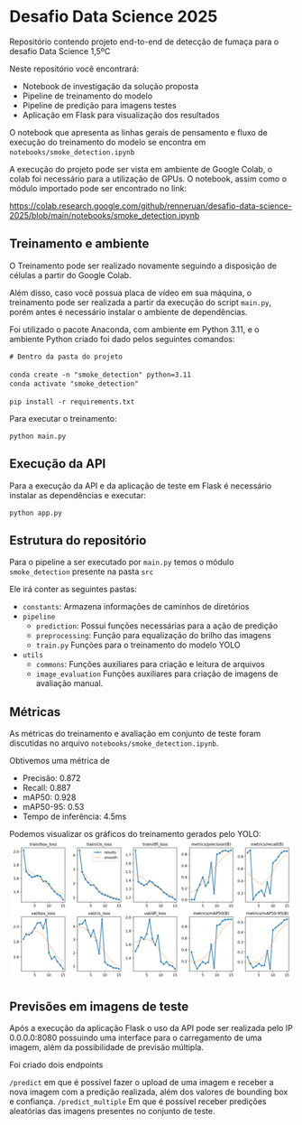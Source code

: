 # Desafio Data Science 2025

Repositório contendo projeto end-to-end de detecção de fumaça para o desafio Data Science 1,5ºC

Neste repositório você encontrará:

- Notebook de investigação da solução proposta
- Pipeline de treinamento do modelo
- Pipeline de predição para imagens testes
- Aplicação em Flask para visualização dos resultados

O notebook que apresenta as linhas gerais de pensamento e fluxo de execução do treinamento do modelo se encontra em `notebooks/smoke_detection.ipynb`

A execução do projeto pode ser vista em ambiente de Google Colab, o colab foi necessário para a utilização de GPUs. O notebook, assim como o módulo importado pode ser encontrado no link:

https://colab.research.google.com/github/renneruan/desafio-data-science-2025/blob/main/notebooks/smoke_detection.ipynb

## Treinamento e ambiente

O Treinamento pode ser realizado novamente seguindo a disposição de células a partir do Google Colab.

Além disso, caso você possua placa de vídeo em sua máquina, o treinamento pode ser realizada a partir da execução do script `main.py`, porém antes é necessário instalar o ambiente de dependências.

Foi utilizado o pacote Anaconda, com ambiente em Python 3.11, e o ambiente Python criado foi dado pelos seguintes comandos:

```
# Dentro da pasta do projeto

conda create -n "smoke_detection" python=3.11
conda activate "smoke_detection"

pip install -r requirements.txt
```

Para executar o treinamento:

```
python main.py
```

## Execução da API

Para a execução da API e da aplicação de teste em Flask é necessário instalar as dependências e executar:

```
python app.py
```

## Estrutura do repositório

Para o pipeline a ser executado por `main.py` temos o módulo `smoke_detection` presente na pasta `src`

Ele irá conter as seguintes pastas:

- `constants`: Armazena informações de caminhos de diretórios
- `pipeline`
  - `prediction`: Possui funções necessárias para a ação de predição
  - `preprocessing`: Função para equalização do brilho das imagens
  - `train.py` Funções para o treinamento do modelo YOLO
- `utils`
  - `commons`: Funções auxiliares para criação e leitura de arquivos
  - `image_evaluation` Funções auxiliares para criação de imagens de avaliação manual.

## Métricas

As métricas do treinamento e avaliação em conjunto de teste foram discutidas no arquivo `notebooks/smoke_detection.ipynb`.

Obtivemos uma métrica de

- Precisão: 0.872
- Recall: 0.887
- mAP50: 0.928
- mAP50-95: 0.53
- Tempo de inferência: 4.5ms

Podemos visualizar os gráficos do treinamento gerados pelo YOLO:
![grafico_resultados](runs/detect/train6/results.png)

## Previsões em imagens de teste

Após a execução da aplicação Flask o uso da API pode ser realizada pelo IP 0.0.0.0:8080 possuindo uma interface para o carregamento de uma imagem, além da possibilidade de previsão múltipla.

Foi criado dois endpoints

`/predict` em que é possível fazer o upload de uma imagem e receber a nova imagem com a predição realizada, além dos valores de bounding box e confiança.
`/predict_multiple` Em que é possível receber predições aleatórias das imagens presentes no conjunto de teste.

